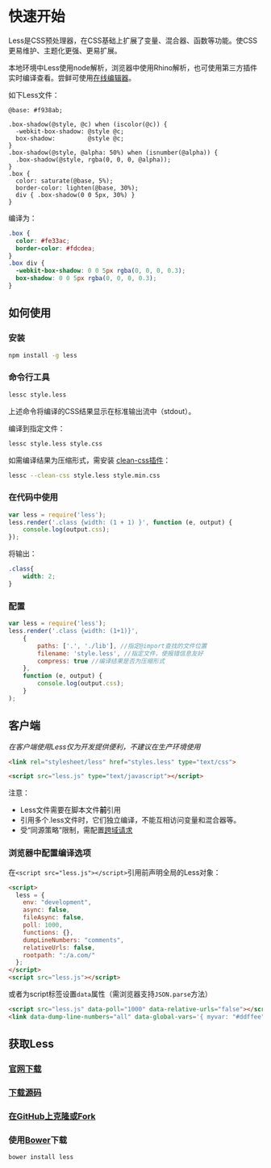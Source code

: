 # 快速开始

Less是CSS预处理器，在CSS基础上扩展了变量、混合器、函数等功能。使CSS更易维护、主题化更强、更易扩展。

本地环境中Less使用node解析，浏览器中使用Rhino解析，也可使用第三方插件实时编译查看。尝鲜可使用[在线编辑器](http://lesscss.org/less-preview/)。

如下Less文件：

```less
@base: #f938ab;

.box-shadow(@style, @c) when (iscolor(@c)) {
  -webkit-box-shadow: @style @c;
  box-shadow:         @style @c;
}
.box-shadow(@style, @alpha: 50%) when (isnumber(@alpha)) {
  .box-shadow(@style, rgba(0, 0, 0, @alpha));
}
.box {
  color: saturate(@base, 5%);
  border-color: lighten(@base, 30%);
  div { .box-shadow(0 0 5px, 30%) }
}
```

编译为：

```css
.box {
  color: #fe33ac;
  border-color: #fdcdea;
}
.box div {
  -webkit-box-shadow: 0 0 5px rgba(0, 0, 0, 0.3);
  box-shadow: 0 0 5px rgba(0, 0, 0, 0.3);
}
```

## 如何使用

### 安装

```bash
npm install -g less
```

### 命令行工具

```bash
lessc style.less
```

上述命令将编译的CSS结果显示在标准输出流中（stdout）。

编译到指定文件：

```bash
lessc style.less style.css
```

如需编译结果为压缩形式，需安装 [clean-css插件](https://github.com/less/less-plugin-clean-css)：

```bash
lessc --clean-css style.less style.min.css
```

### 在代码中使用

```js
var less = require('less');
less.render('.class {width: (1 + 1) }', function (e, output) {
	console.log(output.css);
});
```

将输出：

```css
.class{
	width: 2;
}
```

### 配置

```js
var less = require('less');
less.render('.class {width: (1+1)}',
	{
		paths: ['.', './lib'], //指定@import查找的文件位置
		filename: 'style.less', //指定文件，使报错信息友好
		compress: true //编译结果是否为压缩形式
	},
	function (e, output) {
		console.log(output.css);
	}
);
```

## 客户端

_在客户端使用Less仅为开发提供便利，不建议在生产环境使用_

```html
<link rel="stylesheet/less" href="styles.less" type="text/css">
```

```html
<script src="less.js" type="text/javascript"></script>
```

注意：

-   Less文件需要在脚本文件**前**引用
-   引用多个.less文件时，它们独立编译，不能互相访问变量和混合器等。
-   受“同源策略”限制，需配置[跨域请求](http://enable-cors.org/)

### 浏览器中配置编译选项

在`<script src="less.js"></script>`引用前声明全局的Less对象：

```html
<script>
  less = {
    env: "development",
    async: false,
    fileAsync: false,
    poll: 1000,
    functions: {},
    dumpLineNumbers: "comments",
    relativeUrls: false,
    rootpath: ":/a.com/"
  };
</script>
<script src="less.js"></script>
```

或者为script标签设置`data`属性（需浏览器支持`JSON.parse`方法）

```html
<script src="less.js" data-poll="1000" data-relative-urls="false"></script>
<link data-dump-line-numbers="all" data-global-vars='{ myvar: "#ddffee", mystr: "\"quoted\"" }' rel="stylesheet/less" type="text/css" href="less/styles.less">
```

## 获取Less

### [官网下载](https://raw.github.com/less/less.js/v2.7.1/dist/less.min.js)

### [下载源码](https://github.com/less/less.js/archive/v2.7.1.zip)

### [在GitHub上克隆或Fork](https://github.com/less/less.js.git)

### 使用[Bower](http://bower.io/)下载

```base
bower install less
```
